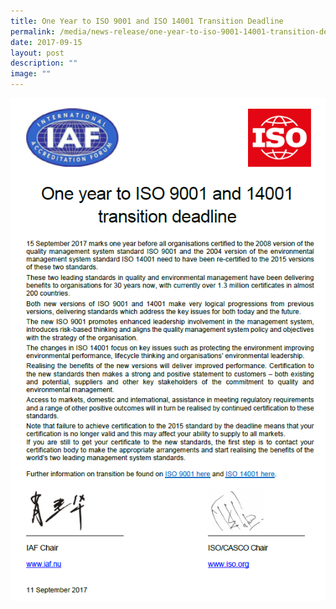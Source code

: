 ```yaml
---
title: One Year to ISO 9001 and ISO 14001 Transition Deadline
permalink: /media/news-release/one-year-to-iso-9001-14001-transition-deadline/
date: 2017-09-15
layout: post
description: ""
image: ""
---
```

<img style="width:565px" alt="One Year to Transition Deadline" src="/images/press-release/documents/IAF-ISO-Joint-Communique-Sep-2017.PNG">